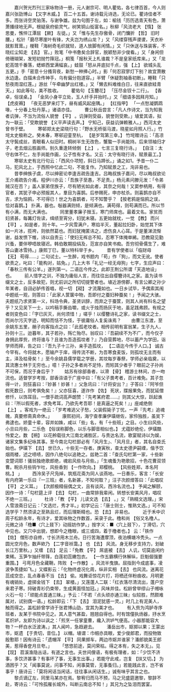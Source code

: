 <!-- { "loadSidebar": true } -->
　　嘉兴贺光烈刊三家咏物诗一册，元人谢宗可、明人瞿佑，各七律百首，今人则嘉兴张劭博山 【又字木威。】 百二十五首。谢诗载元诗选，无论已。瞿诗佳者不多。而张诗空灵骀荡，与谢争雄。兹为句图于左，如：榆钱「历历选青天有色，萧萧播绿地无声。根疑泉府偷灵气，树笑铜山衒富名。」秋柳「风流老大 【惰】 张思曼，憔悴江潭屈 【厥】 左徒。」又「惟与先生存傲骨，闭门慵折 【哲】 旧时腰。」松针「磨尽寒崖叶有锋，大夫岂为绣山龙？」又「风缕穿残声谡谡，天衣补就影茸茸。」椶鞋「海树奇毛织就轻，道人放脚有闲情。」又「只休送与珠装客，不晓红尘知走 【去】 官。」败笔「中书惫矣合辞官，脱颖愁非少俊看。」又「身闲但倚珊瑚架，发短初抛竹箨冠。」桐笺「报秋天上札谁裁？不是皇家纸库来。」又「龙蛇高馆千番落，蟋蟀西堂满幅哀。」蛙鼓「怒从井底挝千点，强 【上】 欲城头乱五更。」手「密意十分搔背夜，新愁一种捧心时。」影「何忍寂寥灯下别？故宜萧散水边逢。白描未合传神手，乌有偏分抱道容。」半臂「休疑割袖香初断」。睡鞋「只愁夜雨湿红莲。」游丝「午牵幽梦出红楼。」又「懒去料难维白日，往来直欲絓青天。」如此等句，美不胜收。 
　　瞿佑句 【玉簪花】 「压尽金钗十二行」。 【香卓，俗误桌。】 「金凤小身平立处，玉人纤手并抬时。」又「细语多因拜月知。」 【虎皮褥】 「夜无恶梦来灯下，昼有威风起座隅。」 【红指甲】 「一点愁凝鹦鹉喙，十分春上牡丹芽。」诸语亦佳。 
　　曹公秋岳尝言：「凡人作诗文，当为知我者讥弹，不当为流俗人貌誉 【平】 。讥弹则受益，貌誉则受欺。」埴爱其语，拟为一联云：「受欺貌誉 【义平声读去声。】 宁知己，获益讥弹赖雅人。」西河太史曾书于壁。 
　　寒邨郑太史梁晓行句：「野水无桥驱马渡，晓星如月照人行。」竹垞太史极称之。癸未春，寒邨迎銮至杭， 【是岁驾第三幸。】 竹垞赠诗云：「高凉太守鬓成丝，青眼看人似旧时。桐树半生无改色，蟹螯一手尚能持。后来领袖归才子，老去烟云胜画师。别久重逢转倾倒 【上】 ，七言三复晓行诗。」 【自注：太守右体不仁，左手尚能作画，公子性有才名。又云：太守有晓行诗，赋景最工。】 
　　寒邨太史有北行句云：「西风仆项短，斜日马蹄长。」诵之如1。予昔一仆二马，犯风北上，于西照中忆此二句，不能复作。乃知赋景之工，洵非易也。 
　　昔李绅族子虞，尽以绅密论李逢吉疏告逢吉。吕晦叔族子嘉问，尽以晦叔欲论王介甫疏告介甫。程伊川亦云：「吾族子至愚，不足责。」杨元素问滕元发：「令弟贼汉在否？」盖人家弟侄族子，尽有陋劣如此者，其奈之何哉！又窦参柄用，有得官者，其犹子申必预报其人，羣目为喜鹊。后参赐死，申亦杖杀。则喜鹊亦自不吉，求为恼鸦，不可得已！世之为喜鹊者，可不知警乎？ 【按老鸦是恼鸦之误，恰对喜鹊。】 扑满，器也。敧器满则倾，是倾满也。满苟得，则苟满而已。所以节有小满，而无大满也。 
　　同里董孝廉子搢玉，寒门师席也。最着文名。家贫而妇贤甚，每篝灯佐读，缉绩至宵分，妇犹未寝。五更始就枕，一觉 【教】 而兴 【平】 。如是者，则十年。一夕风雪满户，寒焰半灭，董起拉妇卧，始觉其下体如一片冰，揽袴，则依然葛也。而妇犹掩匿讳之，虑伤良人心耳。于是董涕流惭谢，益发愤下帷，诗以自责云：「使妇无裈总不知，忍寒下体掩单絺。恐教窥见勤兴蚤，要伴咿唔故寝迟。韩伯敢期投绢及，范宣亦自笑书痴。吾穷彻骨儒生了，难答山妻冰雪持。」康熙丁巳，董以特科举于乡。 
　　昔有学使者以「临财毋 【无】 苟得……」二句试士。一生醉，戏书题内「苟」作「狗」，而文无讹。使者欲责之，叱曰：「能构对，姑免。」几上大书「礼记一经无母狗」七字，生应声曰：「春秋三传有公羊。」遂列第一。二语迄今传之。此即王荆公所谓「天造地设」也。 
　　前人惜字之训，不独为庸俗人言，而往往出自缨簪诗礼之家。虽为读书缀文之士，反多故犯，则尤前训之所切切提警者也。埴近游傍郡，有言公卿之孙少年某者，自诩必胪传首唱，视一切 【砌】 才流蔑如也。一日乡试毕，予偶索其闱中题纸一观，则答曰：「此家人筐箧中物，吾即付之蚕妇种蚕矣！」予闻之大骇。夫题纸乃求贤第一义，科场令典，圣贤训辞，而弃之于蚕筐，则其人尚有科名之望乎？又见吴下一士，以吟稿手撕齿嚼，或火于烛而扬灰于地，虽足践弗顾。有规之者则变色曰：「字已灰灭，尚何须惜！」嗟乎！以缨簪诗礼之家，读书缀文之士，而尚尔污灭字迹，明知而恬不为怪，于彼庸俗人复奚诛焉？ 
　　由曹江东渡，至余姚东五里，艄子向客指点之曰：「此孤老坟者。相传前明有富翁某，生子九人，孙则十三。迨暮年，其子若孙，殇亡殆尽。翁叹曰：『吾嗣续不为不广，而今仅孑身拥此厚赀，终将谁与？且谁为吾造孤坟者？』乃自营葬地，尽以蓄产为学田，诣学师而拜，告之曰：『吾九子十三孙，亲手造孤坟， 【二语迄今传于人口。】 诚古今罕有。今将就木，愿输产于庠，得传流不断，为吾寒食麦饭，则孤坟无主而有主，泽及枯骨矣！』至今余姚县儒学载之学册，其坟每岁春祭，学师必亲临奠，以其流惠士林于无穷也。」噫！子孙之多者尚不足恃，而矧其少者乎？眼前之子孙尚不可保，而况于身后乎？ 
　　姑苏有徐部香者，以滑 【骨】 稽游士林间，亦一吻流也。适督学岁考按，部香诙语于广座中曰：「有父子畏考者，百计难免。其子忽得一计，则狂喜曰：『妙甚！妙甚！』父急讯曰：『计将安出？』子答曰：『阿爷但假死数日，则考俱免矣！』父亦狂喜，遂诈作 【佐】 死状，牒报果免，而犹延僧修忏，以饰耳目。一僧手疏词高声朗赞：『先考某府君……』则其父大惊，跃起谯曰：『所以假死者，求免考耳，乃欲先考吾耶！是真逼之死矣！』」座咸绝倒 【上】 。客戏为一绝云：「岁考难逃父子愁，父装假毙子丁忧。一声『先考』追魂魄，真要修斋真命休。」 
　　康熙初间，海宁查孝廉伊璜继佐，家伶独胜，虽吴下弗逮也。娇童十辈，容并如姝，咸以「些」名，有「十些班」之目。小生曰风些，小旦曰月些，二乐色 【俗误称脚色，以乐与脚音相似也。】 尤蕴妙绝伦，伊璜酷怜爱之。数 【朔】 以花舲载往大江南北诸胜区，与贵达名流，歌宴赋诗以为娱，诸家文集多纪咏其事。至今南北勾栏部必有「风月生」、「风月旦」者，其名自查氏始也。伊璜下 【去】 世已久，十些无一存者。庚寅秋，查太史德尹嗣瑮，偕予饮烟雨楼，述之啧啧，因作八绝句以追艳之。兹艳二首：「查氏勾栏第一家，十些新变楚词耶！骚翁独绝歌郎绝，魂宕风些与月些。」「生魂蚤为艳歌招，十色花曹双领曹。睨杀月些钩乍吐，风些香到 【一作吹向。】 郑樱桃。 【风些姓郑，本名阿桃。】 」 
　　西泠吴子尺凫焯，筑瓶花斋为同人谈燕地。一日奏乐，客言：「长安有内府第一乐曰『一三班』者，名新甚，不知何取？」汪子次颜熷答曰：「此唱叹 【平】 之义耳。」 【次颜极精俪偶之文，且有谈风，西泠名流也。】 予闻之解颐，因作一诗：「勾栏筵上评 【去】 勾栏，一曲常排我辈闲。转想长安美风月，唱叹不绝一三班。」 
　　杜诗：「教 【平】 儿读文选 【去】 。」又「熟精文选理。」宋人雪浪斋日记云：「文选烂，秀才半。」初学记云：「唐士则士，惟熟文选。」可不知选学乎？然须读之至熟且烂，而后理斯精也。恐 【去】 非易也。 
　　近于禾中识周子松龄永年，有诗才，爱其咏物之作数首，采录于此。橹和尚 【俗又名橹人。元微之诗「橹■〈穴上叕下〉动摇妨作梦。」按字义：■〈穴上叕下〉，丁滑切，穴中见也。又穴中出貌，想即今之橹眼，或三或四，着于橹者也。】 云：「铁作 【佐】 僧形亦自修，寸长济用木兰舟。日行苦海遭摩顶，夜泊横塘冷秃头。一点圆光空月色，数声欸乃 【二字音袄霭。】 也 【去】 风流。身无移步支持力，划破长江万里秋。」又缠 【去】 足云：「免教 【平】 屌底被 【去】 人讥，切莫逾闲约束稀。玉笋乍抽纤带箨，白莲初蕊嫩包衣。 【一作五霸横行休解纵，巨魁倔强要重围。】 弓弯月色全藏鞘，阵败 【一作散】 。风流半曳旗。屈指到今成底事，凌波争羡捷如飞。」又蝶影云：「化物终虚况化周，纵非实相 【去】 也风流。迷离花蕊成空恋，乱点春香不当 【去】 偷。戏舞讵惊花片打，将栖还伴粉痕收。月明更有魂销处，虚掷金钱下 【去】 翠楼。」又莲蓬人二联：「红衣落尽清流出，蓬户空来君子寒。挦破青衫仍束带，生成黄面怪加冠。」风味并佳。松龄曾举缪山子缃咏火石一句：「顽能点首通三昧。」予云：「不若『点头顽亦通三昧』似较胜，然颇难属对，试别偶一语。」松龄即云：「下 【去】 泪泥犹感一灵。」时几上有泥美人，触而得之。盖松龄曾学诗于张君博山劭，宜其为美才也。 
　　有入赀为鸿胪寺序班者，友某于书院中见之。其人意气甚盈，翘翘自得也。时有馆僮执炀器，抒水烹茗炽垆，友即为诗以讽之：「煎烹一任掌童曹，纔入洪垆气便高。小器那能容大物？一杯白水泛波涛。」其人闻吟，急趋避去。 
　　潘岳出市，妪掷以果；王蒙出市，妪遗 【于贵切，音位。】 以帽。埴谓：巾帼亦具眼，爱少俊郎君，而投物致殷懃耶！因有诗云：「遗帽浑 【平】 同果掷车，两边市妪并谁家？潘郎貌美王郎美，惹得香奁月旦夸。」 
　　「悠悠前途，莫问荣枯。得之本有，失之本无」。见 【现】 苕溪渔隐丛话，有道之言也。夫世间俚语，有极有理者，如：「少饮不济事，多饮济甚事？有事坏了事，无事生出事。」若能守此戒，岂复 【扶又切。】 为酒困乎？又「闻事莫说，问事不知，闲事莫管，无事蚤归。」若能践此言，岂不省事乎！唐诗云：「莫将闲话当闲话，往往事从闲话生。」诚有味乎其言之也。 
　　黎贞谪辽左，同里马某亦在焉。黎宥归而马不预，马之兄盛筵邀黎，黎辞不赴，寄诗云：「可怜孤雁长城外，叫断云南总不知！」其兄为之坠泪而罢宴。 
